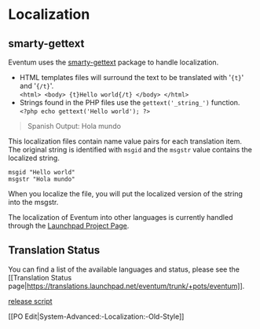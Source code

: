 # Localization

## smarty-gettext

Eventum uses the [smarty-gettext](http://smarty.incutio.com/?page=SmartyGettext) package to handle localization.   

* HTML templates files will surround the text to be translated with '`{t}`' and '`{/t}`'.  
`<html> <body> {t}Hello world{/t} </body> </html>`  
* Strings found in the PHP files use the `gettext('_string_')` function.  
`<?php echo gettext('Hello world'); ?>`  

> Spanish Output: Hola mundo

This localization files contain name value pairs for each translation item.  The original string is identified with `msgid` and the `msgstr` value contains the localized string.

`msgid "Hello world"`  
`msgstr "Hola mundo"`

When you localize the file, you will put the localized version of the string into the msgstr.

The localization of Eventum into other languages is currently handled through the [Launchpad Project Page](https://launchpad.net/eventum/).  

## Translation Status  

You can find a list of the available languages and status, please see the [[Translation Status page|https://translations.launchpad.net/eventum/trunk/+pots/eventum]].  


[release script](https://github.com/eventum/eventum/blob/master/bin/release.sh#L59-L70)

[[PO Edit|System-Advanced:-Localization:-Old-Style]]